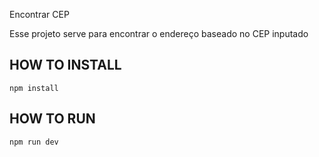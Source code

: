 Encontrar CEP

Esse projeto serve para encontrar o endereço baseado no CEP inputado


## HOW TO INSTALL
``` npm install ```

## HOW TO RUN
``` npm run dev ```